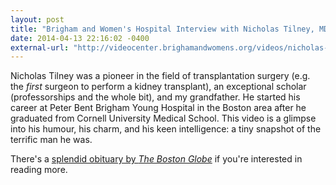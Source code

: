 ```yaml
---
layout: post
title: "Brigham and Women's Hospital Interview with Nicholas Tilney, MD"
date: 2014-04-13 22:16:02 -0400
external-url: "http://videocenter.brighamandwomens.org/videos/nicholas-tilney-md"
---
```


Nicholas Tilney was a pioneer in the field of transplantation
surgery (e.g. the *first* surgeon to perform a kidney transplant),
an exceptional scholar (professorships and the whole bit), and my
grandfather. He started his career at Peter Bent Brigham Young Hospital in
the Boston area after he graduated from Cornell University Medical School.
This video is a glimpse into his humour, his charm, and his keen
intelligence: a tiny snapshot of the terrific man he was.

There's a [splendid obituary by *The Boston Globe*](http://www.bostonglobe.com/metro/2013/04/02/nicholas-tilney-surgeon-scientist-and-writer-directed-brigham-and-women-transplant-service/6H3ecaKLdLFUHhmhAp4qzH/story.html)
if you're interested in reading more.
